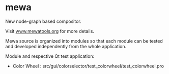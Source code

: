 # mewa
New node-graph based compositor.

Visit www.mewatools.org for more details.


Mewa source is organized into modules so that each module can be tested and developed independently from the whole application.

Module and respective Qt test application:
- Color Wheel : src/gui/colorselector/test_colorwheel/test_colorwheel.pro
